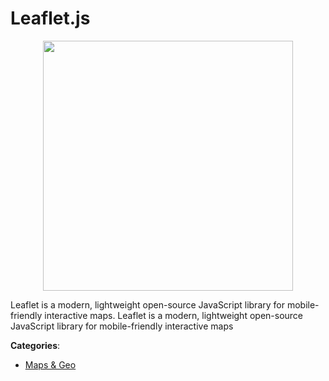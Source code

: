 # Leaflet.js
<p align="center">
    <img width="400" src="https://raw.githubusercontent.com/apis-list/apis-list/apis/leaflet-js/logo_256x256.png" />
</p>

Leaflet is a modern, lightweight open-source JavaScript library for mobile-friendly interactive maps. Leaflet is a modern, lightweight open-source JavaScript library for mobile-friendly interactive maps



**Categories**:
- [Maps & Geo](https://github.com/apis-list/apis-list#maps-and-geo)




